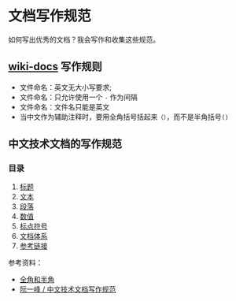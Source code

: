 # 文档写作规范

如何写出优秀的文档？我会写作和收集这些规范。

## [wiki-docs](https://github.com/Gaotianhe/wiki-docs) 写作规则

- 文件命名：英文无大小写要求;
- 文件命名：只允许使用一个 `-` 作为间隔
- 文件命名：文件名只能是英文
- 当中文作为辅助注释时，要用全角括号括起来`（）`，而不是半角括号`()`

## 中文技术文档的写作规范

### 目录

1.  [标题](docs/title.md)
2.  [文本](docs/text.md)
3.  [段落](docs/paragraph.md)
4.  [数值](docs/number.md)
5.  [标点符号](docs/marks.md)
6.  [文档体系](docs/structure.md)
7.  [参考链接](docs/reference.md)

参考资料：

- [全角和半角](https://zh.wikipedia.org/wiki/%E5%85%A8%E5%BD%A2%E5%92%8C%E5%8D%8A%E5%BD%A2)
- [阮一峰 / 中文技术文档写作规范](https://github.com/ruanyf/document-style-guide)